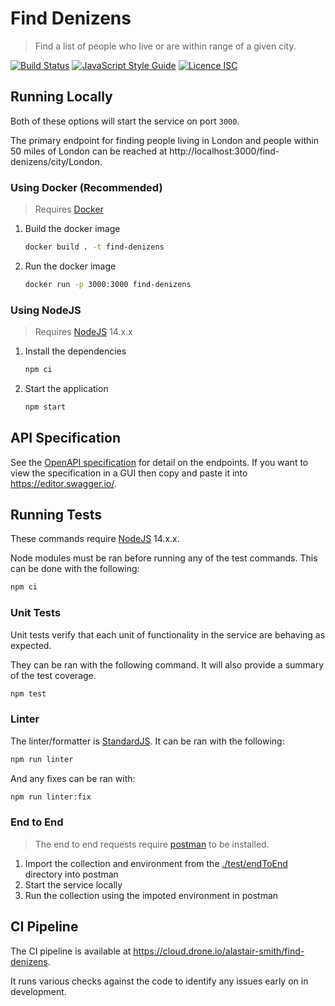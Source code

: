 # Find Denizens

>Find a list of people who live or are within range of a given city.

[![Build Status](https://cloud.drone.io/api/badges/alastair-smith/find-denizens/status.svg)](https://cloud.drone.io/alastair-smith/find-denizens)
[![JavaScript Style Guide](https://img.shields.io/badge/code_style-standard-brightgreen.svg)](https://standardjs.com)
[![Licence ISC](https://img.shields.io/badge/Licence-ISC-blue)](https://choosealicense.com/licenses/isc/)


## Running Locally

Both of these options will start the service on port `3000`.

The primary endpoint for finding people living in London and people within 50 miles of London can be reached at http://localhost:3000/find-denizens/city/London.

### Using Docker (Recommended)

>Requires [Docker](https://www.docker.com/)

1. Build the docker image

    ```bash
    docker build . -t find-denizens
    ```

2. Run the docker image

    ```bash
    docker run -p 3000:3000 find-denizens
    ```

### Using NodeJS

>Requires [NodeJS](https://nodejs.org/en/) 14.x.x

1. Install the dependencies

    ```bash
    npm ci
    ```

1. Start the application

    ```bash
    npm start
    ```

## API Specification

See the [OpenAPI specification](./openapi.yml) for detail on the endpoints.
If you want to view the specification in a GUI then copy and paste it into https://editor.swagger.io/.

## Running Tests

These commands require [NodeJS](https://nodejs.org/en/) 14.x.x.

Node modules must be ran before running any of the test commands. This can be done with the following:

```bash
npm ci
```

### Unit Tests

Unit tests verify that each unit of functionality in the service are behaving as expected.

They can be ran with the following command. It will also provide a summary of the test coverage.

```bash
npm test
```

### Linter

The linter/formatter is [StandardJS](https://standardjs.com/). It can be ran with the following:

```bash
npm run linter
```

And any fixes can be ran with:

```bash
npm run linter:fix
```

### End to End

>The end to end requests require [postman](https://www.postman.com/) to be installed.

1. Import the collection and environment from the [./test/endToEnd](./test/endToEnd) directory into postman
1. Start the service locally
1. Run the collection using the impoted environment in postman

## CI Pipeline

The CI pipeline is available at https://cloud.drone.io/alastair-smith/find-denizens.

It runs various checks against the code to identify any issues early on in development.
